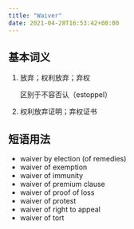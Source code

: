 ```yaml
---
title: "Waiver"
date: 2021-04-28T16:53:42+08:00
---
```


## 基本词义

1. 放弃；权利放弃；弃权

   区别于不容否认（estoppel）

2. 权利放弃证明；弃权证书

## 短语用法

* waiver by election (of remedies)
* waiver of exemption
* waiver of immunity
* waiver of premium clause
* waiver of proof of loss
* waiver of protest
* waiver of right to appeal 
* waiver of tort